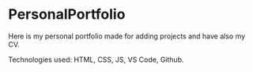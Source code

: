 # PersonalPortfolio

Here is my personal portfolio made for adding projects and have also my CV.

Technologies used: HTML, CSS, JS, VS Code, Github.
